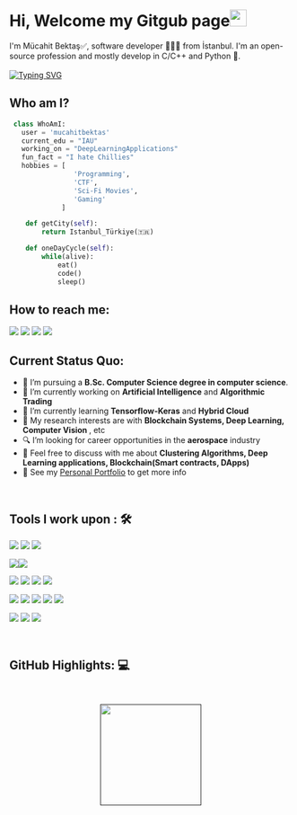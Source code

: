 <h1>Hi, Welcome my Gitgub page<img src= "https://github.githubassets.com/images/icons/emoji/unicode/2705.png?v8" width="30"/> </h1>

I'm Mücahit Bektaş✅, software developer 👨🏻‍💻 from İstanbul. I'm an open-source profession and mostly develop in C/C++ and Python 🐍.
<br><br>
[![Typing SVG](https://readme-typing-svg.herokuapp.com?font=Fira+Code&weight=100&pause=1000&vCenter=true&width=500&lines=+Self+taught+full+time+learner;Python+Developer+within+2%2B+years+experience;Computer+science+student;AI+lover+%3C3)](https://git.io/typing-svg)

## Who am I?

```python
 class WhoAmI:
   user = 'mucahitbektas'
   current_edu = "IAU"
   working_on = "DeepLearningApplications"
   fun_fact = "I hate Chillies"
   hobbies = [
				'Programming',
				'CTF',
                'Sci-Fi Movies',
			 	'Gaming'
			 ]

	def getCity(self):
		return Istanbul_Türkiye(🇹🇷)

	def oneDayCycle(self):
        while(alive):
		    eat()
            code()
            sleep()

```

## How to reach me:

<a href="mailto:m.bektastr@gmail.com">
<img src="https://img.shields.io/badge/-m.bektastr%40gmail.com-7B83EB?&style=for-the-badge&logo=Microsoft-outlook&logoColor=white" ></a>  
<a  href="https://www.instagram.com/mucahitbektas_/"> <img src="https://img.shields.io/badge/@mucahitbektas__-%23E4405F.svg?&style=for-the-badge&logo=instagram&logoColor=white"></a>
<a href="https://www.linkedin.com/in/mucahitbektas/"><img src="https://img.shields.io/badge/mucahitbektas-%230077B5.svg?&style=for-the-badge&logo=linkedin&logoColor=white" ></a>  
 <a  href="https://www.mucahitbektas.com/"><img src="https://img.shields.io/badge/mucahitbektas.com-000000?style=for-the-badge&logo=About.me&logoColor=white"></a>

<br>

## Current Status Quo:

- 💼 I’m pursuing a <strong>B.Sc. Computer Science degree in computer science</strong>.
- 🔭 I’m currently working on <strong>Artificial Intelligence</strong> and <strong>Algorithmic Trading</strong>
- 🌱 I’m currently learning <strong>Tensorflow-Keras</strong> and <strong>Hybrid Cloud</strong>
- 🤔 My research interests are with <strong>Blockchain Systems, Deep Learning, Computer Vision </strong>, etc
- 🔍 I’m looking for career opportunities in the <strong>aerospace</strong> industry
- 💬 Feel free to discuss with me about <strong>Clustering Algorithms, Deep Learning applications, Blockchain(Smart contracts, DApps) </strong>
- 👀 See my [Personal Portfolio](https://www.mucahitbektas.com) to get more info

<br>

## Tools I work upon : 🛠

<img src="https://img.shields.io/badge/python%20-%2314354C.svg?&style=for-the-badge&logo=python&logoColor=white"> <img src="https://img.shields.io/badge/Java%20-%23E00033.svg?&style=for-the-badge&logo=java&logoColor=white"> <img src="https://img.shields.io/badge/c++%20-%2300599C.svg?&style=for-the-badge&logo=c%2B%2B&logoColor=white">

<img src="https://img.shields.io/badge/C%23-239120?style=for-the-badge&logo=c-sharp&logoColor=white"><img src="https://img.shields.io/badge/Unity-100000?style=for-the-badge&logo=unity&logoColor=white">

<img src="https://img.shields.io/badge/tensorflow%20-%23FF6F00.svg?&style=for-the-badge&logo=tensorflow&logoColor=white"> <img src="https://img.shields.io/badge/Keras-FF0000?style=for-the-badge&logo=keras&logoColor=white"> <img src="https://img.shields.io/badge/PyTorch-EE4C2C?style=for-the-badge&logo=pytorch&logoColor=white"> <img src="https://img.shields.io/badge/Weights_&_Biases-FFBE00?style=for-the-badge&logo=WeightsAndBiases&logoColor=white">



<img src="https://img.shields.io/badge/neo4j%20-%23008CC1.svg?&style=for-the-badge&logo=neo4j&logoColor=white"> <img src="https://img.shields.io/badge/mongodb%20-%2347A248svg?&style=for-the-badge&logo=mongodb&logoColor=white"> <img src="https://img.shields.io/badge/git%20-%23F05032.svg?&style=for-the-badge&logo=git&logoColor=white"/> <img src="https://img.shields.io/badge/Docker-2CA5E0?style=for-the-badge&logo=docker&logoColor=white"/> <img src="https://img.shields.io/badge/VSCode-0078D4?style=for-the-badge&logo=visual%20studio%20code&logoColor=white"/>

<img src="https://img.shields.io/badge/Linux-FCC624?style=for-the-badge&logo=linux&logoColor=black"/> <img src="https://img.shields.io/badge/Windows-0078D6?style=for-the-badge&logo=windows&logoColor=white"/> <img src="https://img.shields.io/badge/Kali_Linux-557C94?style=for-the-badge&logo=kali-linux&logoColor=white"/>

<br>

## GitHub Highlights: 💻

<br>
<p align="center">
<a href="">
  <img align="center" height="180em" src="https://github-readme-stats.vercel.app/api/top-langs/?username=mucahitbektas&langs_count=8&layout=compact&theme=material-palenight&hide=html,Tcl" />
</a>
</p>
